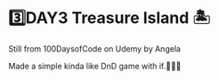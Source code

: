 # 3️⃣DAY3 Treasure Island 🏝
Still from 100DaysofCode on Udemy by Angela

Made a simple kinda like DnD game with if.🐉🐉🐉
